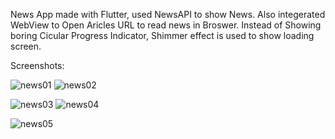 News App made with Flutter, used NewsAPI to show News. Also integerated WebView to Open Aricles URL to read news in Broswer.
Instead of Showing boring Cicular Progress Indicator, Shimmer effect is used to show loading screen.

Screenshots:

![news01](https://user-images.githubusercontent.com/16263958/209520489-5a481991-878a-40a9-a863-d3206e8ad025.png)
![news02](https://user-images.githubusercontent.com/16263958/209520505-e328ef68-9fee-43b1-a6f8-2bf99594b2dc.png)

![news03](https://user-images.githubusercontent.com/16263958/209520511-1744b475-8b10-4496-942e-4721597602b9.png)
![news04](https://user-images.githubusercontent.com/16263958/209520516-2a1d50f7-dc01-4bc6-b056-910687536ab1.png)

![news05](https://user-images.githubusercontent.com/16263958/209520532-4addf0f9-a2a0-4fac-b3d5-150c08993ca2.png)
